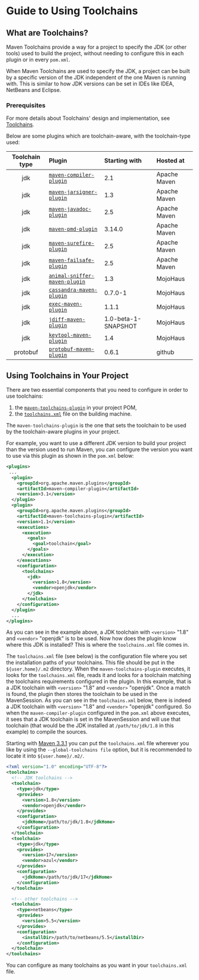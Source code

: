 <!--
Licensed to the Apache Software Foundation (ASF) under one
or more contributor license agreements.  See the NOTICE file
distributed with this work for additional information
regarding copyright ownership.  The ASF licenses this file
to you under the Apache License, Version 2.0 (the
"License"); you may not use this file except in compliance
with the License.  You may obtain a copy of the License at

http://www.apache.org/licenses/LICENSE-2.0

Unless required by applicable law or agreed to in writing,
software distributed under the License is distributed on an
"AS IS" BASIS, WITHOUT WARRANTIES OR CONDITIONS OF ANY
KIND, either express or implied.  See the License for the
specific language governing permissions and limitations
under the License.
-->

# Guide to Using Toolchains

## What are Toolchains?

Maven Toolchains provide a way for a project to specify the JDK (or other tools) used to build the project, without needing to configure this in each plugin or in every `pom.xml`.

When Maven Toolchains are used to specify the JDK, a project can be built by a specific version of the JDK independent of the one Maven is running with. This is similar to how JDK versions can be set in IDEs like IDEA, NetBeans and Eclipse.

### Prerequisites

For more details about Toolchains' design and implementation, see [Toolchains](https://cwiki.apache.org/confluence/display/MAVENOLD/Toolchains).

Below are some plugins which are toolchain-aware, with the toolchain-type used:

| Toolchain type | **Plugin**                                                                                                 | **Starting with**   | **Hosted at** |
|:--------------:|:-----------------------------------------------------------------------------------------------------------|:--------------------|:--------------|
|      jdk       | [`maven-compiler-plugin`](/plugins/maven-compiler-plugin/)                                                 | 2.1                 | Apache Maven  |
|      jdk       | [`maven-jarsigner-plugin`](/plugins/maven-jarsigner-plugin/)                                               | 1.3                 | Apache Maven  |
|      jdk       | [`maven-javadoc-plugin`](/plugins/maven-javadoc-plugin/)                                                   | 2.5                 | Apache Maven  |
|      jdk       | [`maven-pmd-plugin`](/plugins/maven-pmd-plugin/)                                                           | 3.14.0              | Apache Maven  |
|      jdk       | [`maven-surefire-plugin`](/plugins/maven-surefire-plugin/)                                                 | 2.5                 | Apache Maven  |
|      jdk       | [`maven-failsafe-plugin`](/plugins/maven-failsafe-plugin/)                                                 | 2.5                 | Apache Maven  |
|      jdk       | [`animal-sniffer-maven-plugin`](https://www.mojohaus.org/animal-sniffer/animal-sniffer-maven-plugin/)      | 1.3                 | MojoHaus      |
|      jdk       | [`cassandra-maven-plugin`](https://www.mojohaus.org/cassandra-maven-plugin/)                               | 0.7.0-1             | MojoHaus      |
|      jdk       | [`exec-maven-plugin`](https://www.mojohaus.org/exec-maven-plugin/)                                         | 1.1.1               | MojoHaus      |
|      jdk       | [`jdiff-maven-plugin`](https://www.mojohaus.org/jdiff-maven-plugin/)                                       | 1.0-beta-1-SNAPSHOT | MojoHaus      |
|      jdk       | [`keytool-maven-plugin`](https://www.mojohaus.org/keytool/keytool-maven-plugin/)                           | 1.4                 | MojoHaus      |
|    protobuf    | [`protobuf-maven-plugin`](https://www.xolstice.org/protobuf-maven-plugin/examples/protobuf-toolchain.html) | 0.6.1               | github        |

## Using Toolchains in Your Project

There are two essential components that you need to configure in order to use toolchains:

1. the [`maven-toolchains-plugin`](/plugins/maven-toolchains-plugin/) in your project POM,
2. the [`toolchains.xml`](/ref/current/maven-core/toolchains.html) file on the building machine.

The `maven-toolchains-plugin` is the one that sets the toolchain to be used by the toolchain-aware plugins in your project.

For example, you want to use a different JDK version to build your project than the version used to run Maven, you can configure the version you want to use via this plugin as shown in the `pom.xml` below:

```xml
<plugins>
 ...
  <plugin>
    <groupId>org.apache.maven.plugins</groupId>
    <artifactId>maven-compiler-plugin</artifactId>
    <version>3.1</version>
  </plugin>
  <plugin>
    <groupId>org.apache.maven.plugins</groupId>
    <artifactId>maven-toolchains-plugin</artifactId>
    <version>1.1</version>
    <executions>
      <execution>
        <goals>
          <goal>toolchain</goal>
        </goals>
      </execution>
    </executions>
    <configuration>
      <toolchains>
        <jdk>
          <version>1.8</version>
          <vendor>openjdk</vendor>
        </jdk>
      </toolchains>
    </configuration>
  </plugin>
  ...
</plugins>
```

As you can see in the example above, a JDK toolchain with `<version>` "1.8" and `<vendor>` "openjdk" is to be used. Now how does the plugin know where this JDK is installed? This is where the `toolchains.xml` file comes in.

The `toolchains.xml` file (see below) is the configuration file where you set the installation paths of your toolchains. This file should be put in the `${user.home}/.m2` directory. When the `maven-toolchains-plugin` executes, it looks for the `toolchains.xml` file, reads it and looks for a toolchain matching the toolchains requirements configured in the plugin. In this example, that is a JDK toolchain with `<version>` "1.8" and `<vendor>` "openjdk". Once a match is found, the plugin then stores the toolchain to be used in the MavenSession. As you can see in the `toolchains.xml` below, there is indeed a JDK toolchain with `<version>` "1.8" and `<vendor>` "openjdk" configured. So when the `maven-compiler-plugin` configured in the `pom.xml` above executes, it sees that a JDK toolchain is set in the MavenSession and will use that toolchain (that would be the JDK installed at `/path/to/jdk/1.8` in this example) to compile the sources.

Starting with [Maven 3.3.1](/docs/3.3.1/release-notes.html) you can put the `toolchains.xml` file wherever you like by using the `--global-toolchains file` option, but it is recommended to locate it into `${user.home}/.m2/`.

```xml
<?xml version="1.0" encoding="UTF-8"?>
<toolchains>
  <!-- JDK toolchains -->
  <toolchain>
    <type>jdk</type>
    <provides>
      <version>1.8</version>
      <vendor>openjdk</vendor>
    </provides>
    <configuration>
      <jdkHome>/path/to/jdk/1.8</jdkHome>
    </configuration>
  </toolchain>
  <toolchain>
    <type>jdk</type>
    <provides>
      <version>17</version>
      <vendor>azul</vendor>
    </provides>
    <configuration>
      <jdkHome>/path/to/jdk/17</jdkHome>
    </configuration>
  </toolchain>

  <!-- other toolchains -->
  <toolchain>
    <type>netbeans</type>
    <provides>
      <version>5.5</version>
    </provides>
    <configuration>
      <installDir>/path/to/netbeans/5.5</installDir>
    </configuration>
  </toolchain>
</toolchains>
```

You can configure as many toolchains as you want in your `toolchains.xml` file.

